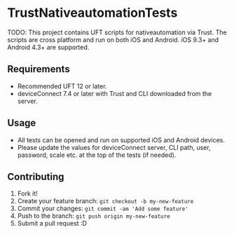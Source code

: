 # TrustNativeautomationTests

TODO: This project contains UFT scripts for nativeautomation via Trust. The scripts are cross platform and run on both iOS and Android. iOS 9.3+ and Android 4.3+ are supported.

## Requirements

* Recommended UFT 12 or later.
* deviceConnect 7.4 or later with Trust and CLI downloaded from the server.

## Usage

* All tests can be opened and run on supported iOS and Android devices.
* Please update the values for deviceConnect server, CLI path, user, password, scale etc. at the top of the tests (if needed).

## Contributing

1. Fork it!
2. Create your feature branch: `git checkout -b my-new-feature`
3. Commit your changes: `git commit -am 'Add some feature'`
4. Push to the branch: `git push origin my-new-feature`
5. Submit a pull request :D